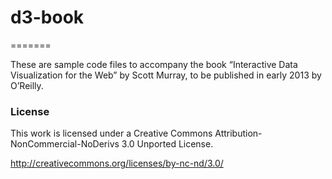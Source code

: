 # d3-book
=======

These are sample code files to accompany the book “Interactive Data Visualization for the Web” by Scott Murray, to be published in early 2013 by O’Reilly.

### License

This work is licensed under a Creative Commons Attribution-NonCommercial-NoDerivs 3.0 Unported License.

http://creativecommons.org/licenses/by-nc-nd/3.0/
